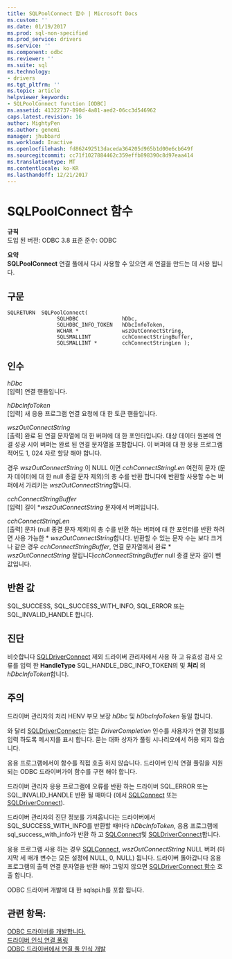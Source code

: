 ```yaml
---
title: SQLPoolConnect 함수 | Microsoft Docs
ms.custom: ''
ms.date: 01/19/2017
ms.prod: sql-non-specified
ms.prod_service: drivers
ms.service: ''
ms.component: odbc
ms.reviewer: ''
ms.suite: sql
ms.technology:
- drivers
ms.tgt_pltfrm: ''
ms.topic: article
helpviewer_keywords:
- SQLPoolConnect function [ODBC]
ms.assetid: 41322737-890d-4a81-aed2-06cc3d546962
caps.latest.revision: 16
author: MightyPen
ms.author: genemi
manager: jhubbard
ms.workload: Inactive
ms.openlocfilehash: fd862492513daceda364205d965b1d00e6cb649f
ms.sourcegitcommit: cc71f1027884462c359effb898390c8d97eaa414
ms.translationtype: MT
ms.contentlocale: ko-KR
ms.lasthandoff: 12/21/2017
---
```

# <a name="sqlpoolconnect-function"></a>SQLPoolConnect 함수
**규칙**  
 도입 된 버전: ODBC 3.8 표준 준수: ODBC  
  
 **요약**  
 **SQLPoolConnect** 연결 풀에서 다시 사용할 수 있으면 새 연결을 만드는 데 사용 됩니다.  
  
## <a name="syntax"></a>구문  
  
```  
SQLRETURN  SQLPoolConnect(  
                SQLHDBC              hDbc,  
                SQLHDBC_INFO_TOKEN   hDbcInfoToken,  
                WCHAR *              wszOutConnectString,  
                SQLSMALLINT          cchConnectStringBuffer,  
                SQLSMALLINT *        cchConnectStringLen );  
```  
  
## <a name="arguments"></a>인수  
 *hDbc*  
 [입력] 연결 핸들입니다.  
  
 *hDbcInfoToken*  
 [입력] 새 응용 프로그램 연결 요청에 대 한 토큰 핸들입니다.  
  
 *wszOutConnectString*  
 [출력] 완료 된 연결 문자열에 대 한 버퍼에 대 한 포인터입니다. 대상 데이터 원본에 연결 성공 시이 버퍼는 완료 된 연결 문자열을 포함합니다. 이 버퍼에 대 한 응용 프로그램 적어도 1, 024 자로 할당 해야 합니다.  
  
 경우 *wszOutConnectString* 이 NULL 이면 *cchConnectStringLen* 여전히 문자 (문자 데이터에 대 한 null 종결 문자 제외)의 총 수를 반환 합니다에 반환할 사용할 수는 버퍼에서 가리키는 *wszOutConnectString*합니다.  
  
 *cchConnectStringBuffer*  
 [입력] 길이 **wszOutConnectString* 문자에서 버퍼입니다.  
  
 *cchConnectStringLen*  
 [출력] 문자 (null 종결 문자 제외)의 총 수를 반환 하는 버퍼에 대 한 포인터를 반환 하려면 사용 가능한 \* *wszOutConnectString*합니다. 반환할 수 있는 문자 수는 보다 크거나 같은 경우 *cchConnectStringBuffer*, 연결 문자열에서 완료 \* *wszOutConnectString* 잘립니다*cchConnectStringBuffer* null 종결 문자 길이 뺀 값입니다.  
  
## <a name="returns"></a>반환 값  
 SQL_SUCCESS, SQL_SUCCESS_WITH_INFO, SQL_ERROR 또는 SQL_INVALID_HANDLE 합니다.  
  
## <a name="diagnostics"></a>진단  
 비슷합니다 [SQLDriverConnect](../../../odbc/reference/syntax/sqldriverconnect-function.md) 제외 드라이버 관리자에서 사용 하 고 유효성 검사 오류를 입력 한 **HandleType** SQL_HANDLE_DBC_INFO_TOKEN의 및 **처리** 의 *hDbcInfoToken*합니다.  
  
## <a name="remarks"></a>주의  
 드라이버 관리자의 처리 HENV 부모 보장 *hDbc* 및 *hDbcInfoToken* 동일 합니다.  
  
 와 달리 [SQLDriverConnect](../../../odbc/reference/syntax/sqldriverconnect-function.md)는 없는 *DriverCompletion* 인수를 사용자가 연결 정보를 입력 하도록 메시지를 표시 합니다. 묻는 대화 상자가 풀링 시나리오에서 허용 되지 않습니다.  
  
 응용 프로그램에서이 함수를 직접 호출 하지 않습니다. 드라이버 인식 연결 풀링을 지원 되는 ODBC 드라이버가이 함수를 구현 해야 합니다.  
  
 드라이버 관리자 응용 프로그램에 오류를 반환 하는 드라이버 SQL_ERROR 또는 SQL_INVALID_HANDLE 반환 될 때마다 (에서 [SQLConnect](../../../odbc/reference/syntax/sqlconnect-function.md) 또는 [SQLDriverConnect](../../../odbc/reference/syntax/sqldriverconnect-function.md)).  
  
 드라이버 관리자의 진단 정보를 가져옵니다는 드라이버에서 SQL_SUCCESS_WITH_INFO를 반환할 때마다 *hDbcInfoToken*, 응용 프로그램에 sql_success_with_info가 반환 하 고 [SQLConnect](../../../odbc/reference/syntax/sqlconnect-function.md)및 [SQLDriverConnect](../../../odbc/reference/syntax/sqldriverconnect-function.md)합니다.  
  
 응용 프로그램 사용 하는 경우 [SQLConnect](../../../odbc/reference/syntax/sqlconnect-function.md), *wszOutConnectString* NULL 버퍼 (마지막 세 매개 변수는 모든 설정에 NULL, 0, NULL) 됩니다. 드라이버 돌아갑니다 응용 프로그램의 출력 연결 문자열을 반환 해야 그렇지 않으면 [SQLDriverConnect 함수](../../../odbc/reference/syntax/sqldriverconnect-function.md) 호출 합니다.  
  
 ODBC 드라이버 개발에 대 한 sqlspi.h를 포함 됩니다.  
  
## <a name="see-also"></a>관련 항목:  
 [ODBC 드라이버를 개발합니다.](../../../odbc/reference/develop-driver/developing-an-odbc-driver.md)   
 [드라이버 인식 연결 풀링](../../../odbc/reference/develop-app/driver-aware-connection-pooling.md)   
 [ODBC 드라이버에서 연결 풀 인식 개발](../../../odbc/reference/develop-driver/developing-connection-pool-awareness-in-an-odbc-driver.md)
